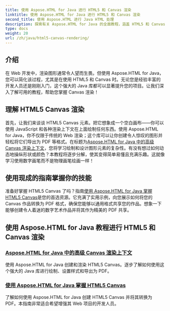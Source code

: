 ```yaml
---
title: 使用 Aspose.HTML for Java 进行 HTML5 和 Canvas 渲染
linktitle: 使用 Aspose.HTML for Java 进行 HTML5 和 Canvas 渲染
second_title: 使用 Aspose.HTML 进行 Java HTML 处理
description: 探索有关 Aspose.HTML for Java 的全面教程，涵盖 HTML5 和 Canvas 渲染，以丰富您的 Web 开发技能。
type: docs
weight: 20
url: /zh/java/html5-canvas-rendering/
---
```

## 介绍

在 Web 开发中，渲染图形通常令人望而生畏。但使用 Aspose.HTML for Java，您可以简化该过程，尤其是在使用 HTML5 和 Canvas 时。无论您是经验丰富的开发人员还是刚刚入门，这个强大的 Java 库都可以显著提升您的项目。让我们深入了解可用的教程，帮助您掌握 Canvas 渲染！

## 理解 HTML5 Canvas 渲染

首先，让我们来谈谈 HTML5 Canvas 元素。把它想象成一个空白画布——你可以使用 JavaScript 和各种渲染上下文在上面绘制任何东西。使用 Aspose.HTML for Java，你不仅限于传统的 Web 渲染；这个库可以让你创建令人惊叹的图形并轻松将它们导出为 PDF 等格式。在标题为[Aspose.HTML for Java 中的高级 Canvas 渲染上下文](./advanced-canvas-rendering-context/)，您将学习绘制和设计图形元素的复杂性。有没有想过如何动态地操纵形状或颜色？本教程将逐步分解，使其变得简单易懂且充满乐趣。这就像学习使用数字画笔而不是物理画笔绘画一样！

## 使用现成的指南掌握你的技能

准备好掌握 HTML5 Canvas 了吗？指南[使用 Aspose.HTML for Java 掌握 HTML5 Canvas](./html5-canvas/)是您的首选资源。它充满了实用示例，向您展示如何将您的 Canvas 作品转换为 PDF 格式，确保您能够以通用格式共享您的作品。想象一下能够创建令人着迷的数字艺术作品并将其作为精美的 PDF 共享。

## 使用 Aspose.HTML for Java 教程进行 HTML5 和 Canvas 渲染
### [Aspose.HTML for Java 中的高级 Canvas 渲染上下文](./advanced-canvas-rendering-context/)
使用 Aspose.HTML for Java 创建和渲染 HTML5 Canvas。逐步了解如何使用这个强大的 Java 库进行绘制、设置样式和导出为 PDF。
### [使用 Aspose.HTML for Java 掌握 HTML5 Canvas](./html5-canvas/)
了解如何使用 Aspose.HTML for Java 创建 HTML5 Canvas 并将其转换为 PDF。本指南非常适合希望增强其 Web 项目的开发人员。